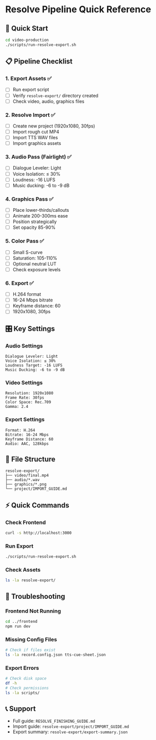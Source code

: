 # Resolve Pipeline Quick Reference

## 🚀 Quick Start
```bash
cd video-production
./scripts/run-resolve-export.sh
```

## 📋 Pipeline Checklist

### 1. Export Assets ✅
- [ ] Run export script
- [ ] Verify `resolve-export/` directory created
- [ ] Check video, audio, graphics files

### 2. Resolve Import ✅
- [ ] Create new project (1920x1080, 30fps)
- [ ] Import rough cut MP4
- [ ] Import TTS WAV files
- [ ] Import graphics assets

### 3. Audio Pass (Fairlight) ✅
- [ ] Dialogue Leveler: Light
- [ ] Voice Isolation: ≤ 30%
- [ ] Loudness: -16 LUFS
- [ ] Music ducking: -6 to -9 dB

### 4. Graphics Pass ✅
- [ ] Place lower-thirds/callouts
- [ ] Animate 200-300ms ease
- [ ] Position strategically
- [ ] Set opacity 85-90%

### 5. Color Pass ✅
- [ ] Small S-curve
- [ ] Saturation: 105-110%
- [ ] Optional neutral LUT
- [ ] Check exposure levels

### 6. Export ✅
- [ ] H.264 format
- [ ] 16-24 Mbps bitrate
- [ ] Keyframe distance: 60
- [ ] 1920x1080, 30fps

## 🎛️ Key Settings

### Audio Settings
```
Dialogue Leveler: Light
Voice Isolation: ≤ 30%
Loudness Target: -16 LUFS
Music Ducking: -6 to -9 dB
```

### Video Settings
```
Resolution: 1920x1080
Frame Rate: 30fps
Color Space: Rec.709
Gamma: 2.4
```

### Export Settings
```
Format: H.264
Bitrate: 16-24 Mbps
Keyframe Distance: 60
Audio: AAC, 128kbps
```

## 📁 File Structure
```
resolve-export/
├── video/final.mp4
├── audio/*.wav
├── graphics/*.png
└── project/IMPORT_GUIDE.md
```

## ⚡ Quick Commands

### Check Frontend
```bash
curl -s http://localhost:3000
```

### Run Export
```bash
./scripts/run-resolve-export.sh
```

### Check Assets
```bash
ls -la resolve-export/
```

## 🔧 Troubleshooting

### Frontend Not Running
```bash
cd ../frontend
npm run dev
```

### Missing Config Files
```bash
# Check if files exist
ls -la record.config.json tts-cue-sheet.json
```

### Export Errors
```bash
# Check disk space
df -h
# Check permissions
ls -la scripts/
```

## 📞 Support
- Full guide: `RESOLVE_FINISHING_GUIDE.md`
- Import guide: `resolve-export/project/IMPORT_GUIDE.md`
- Export summary: `resolve-export/export-summary.json`

